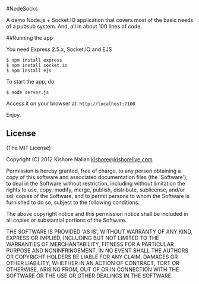 #NodeSocks

A demo Node.js + Socket.IO application that covers most of the basic needs of a pubsub system. And, all in about 100 lines of code.

##Running the app

You need Express 2.5.x, Socket.IO and EJS

	$ npm install express
	$ npm install socket.io
	$ npm install ejs

To start the app, do:

	$ node server.js

Access it on your browser at: `http://localhost:7100`

Enjoy.

## License

(The MIT License)

Copyright (C) 2012 Kishore Nallan  <kishore@kishorelive.com>

Permission is hereby granted, free of charge, to any person obtaining
a copy of this software and associated documentation files (the
'Software'), to deal in the Software without restriction, including
without limitation the rights to use, copy, modify, merge, publish,
distribute, sublicense, and/or sell copies of the Software, and to
permit persons to whom the Software is furnished to do so, subject to
the following conditions:

The above copyright notice and this permission notice shall be
included in all copies or substantial portions of the Software.

THE SOFTWARE IS PROVIDED 'AS IS', WITHOUT WARRANTY OF ANY KIND,
EXPRESS OR IMPLIED, INCLUDING BUT NOT LIMITED TO THE WARRANTIES OF
MERCHANTABILITY, FITNESS FOR A PARTICULAR PURPOSE AND NONINFRINGEMENT.
IN NO EVENT SHALL THE AUTHORS OR COPYRIGHT HOLDERS BE LIABLE FOR ANY
CLAIM, DAMAGES OR OTHER LIABILITY, WHETHER IN AN ACTION OF CONTRACT,
TORT OR OTHERWISE, ARISING FROM, OUT OF OR IN CONNECTION WITH THE
SOFTWARE OR THE USE OR OTHER DEALINGS IN THE SOFTWARE.